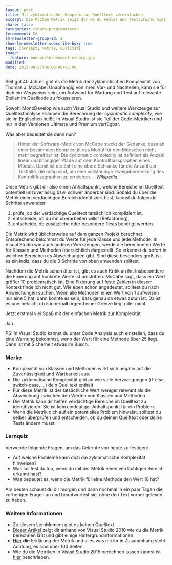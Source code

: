 ```yaml
---
layout: post
title: Mit zyklomatischer Komplexität Quelltext vereinfachen
excerpt: Die McCabe Metrik zeigt dir wo du Fehler und Testaufwand minimieren kannst.
share: false
categories: csharp-programmieren
lernmoment: C#
lm-newsletter-group-id: 1
show-lm-newsletter-subscribe-box: true
tags: [Konzept, Metrik, Qualität]
image:
  feature: banner/lernmoment-csharp.jpg
modified:
date: 2015-08-27T06:00:00+02:00
---
```


Seit gut 40 Jahren gibt es die Metrik der zyklomatischen Komplexität von Thomas J. McCabe. Unabhängig von ihren Vor- und Nachteilen, kann sie für dich ein Wegweiser sein, um Aufwand für Wartung und Test auf relevante Stellen im Quellcode zu fokussieren.

Sowohl MonoDevelop wie auch Visual Studio und weitere Werkzeuge zur Quelltextanalyse erlauben die Berechnung der *cyclomatic complexity*, wie sie im Englischen heißt. In Visual Studio ist sie Teil der Code-Metriken und nur in den Versionen Ultimate und Premium verfügbar.

Was aber bedeutet sie denn nun?

> Hinter der Software-Metrik von McCabe steckt der Gedanke, dass ab einer bestimmten Komplexität das Modul für den Menschen nicht mehr begreifbar ist. Die cyclomatic complexity ist definiert als Anzahl linear unabhängiger Pfade auf dem Kontrollflussgraphen eines Moduls. Damit ist die Zahl eine obere Schranke für die Anzahl der Testfälle, die nötig sind, um eine vollständige Zweigüberdeckung des Kontrollflussgraphen zu erreichen.
> --<cite>[Wikipedia](https://de.wikipedia.org/wiki/McCabe-Metrik)</cite>

Diese Metrik gibt dir also einen Anhaltspunkt, welche Bereiche im Quelltext potentiell unzuverlässig bzw. schwer änderbar sind. Sobald du über die Metrik einen verdächtigen Bereich identifiziert hast, kannst du folgende Schritte anwenden:

1.	prüfe, ob der verdächtige Quelltext tatsächlich kompliziert ist,
2.	entscheide, ob du ihn überarbeiten willst (Refactoring),
3.	entscheide, ob zusätzliche oder besondere Tests benötigt werden.

Die Metrik wird üblicherweise auf dem ganzen Projekt berechnet. Entsprechend bekommst du Werte für jede Klasse und jede Methode. In Visual Studio wie auch anderen Werkzeugen, werde die berechneten Werte für Klassen und Methoden übersichtlich dargestellt. So erkennst du sofort in welchen Bereichen es Abweichungen gibt. Sind diese besonders groß, ist es ein Indiz, dass du die 3 Schritte von oben anwenden solltest.

Nachdem die Metrik schon älter ist, gibt es auch Kritik an ihr. Insbesondere die Fixierung auf konkrete Werte ist umstritten. McCabe sagt, dass ein Wert größer 10 problematisch ist. Eine Fixierung auf feste Zahlen in diesem Kontext finde ich nicht gut. Wie eben schon angedeutet, solltest du nach Abweichungen suchen. Wenn alle Methoden einen Wert von 1 aufweisen nur eine 5 hat, dann könnte es sein, dass genau da etwas zutun ist. Da ist es unerheblich, ob 5 innerhalb irgend einer Grenze liegt oder nicht.

Jetzt erstmal viel Spaß mit der einfachen Metrik zur Komplexität

Jan

PS: In Visual Studio kannst du unter Code Analysis auch einstellen, dass du eine Warnung bekommst, wenn der Wert für eine Methode über 25 liegt. Dann ist mit Sicherheit etwas im Busch.

### Merke

-	Komplexität von Klassen und Methoden wirkt sich negativ auf die Zuverlässigkeit und Wartbarkeit aus.
-	Die zyklomatische Komplexität gibt an wie viele Verzweigungen (if-else, switch-case, ...) dein Quelltext enthält.
-	Für diese Metrik ist der tatsächliche Wert weniger relevant als die Abweichung zwischen den Werten von Klassen und Methoden.
-	Die Metrik kann dir helfen verdächtige Bereiche im Quelltext zu identifizieren. Sie ist kein eindeutiger Anhaltspunkt für ein Problem.
-	Wenn die Metrik dich auf ein potentielles Problem hinweist, solltest du selber überprüfen und entscheiden, ob du deinen Quelltext oder deine Tests ändern musst.

### Lernquiz 

Verwende folgende Fragen, um das Gelernte von heute zu festigen:

-	Auf welche Probleme kann dich die zyklomatische Komplexität hinweisen?
-	Was solltest du tun, wenn du mit der Metrik einen verdächtigen Bereich erkannt hast?
-	Was bedeutet es, wenn die Metrik für eine Methode den Wert 10 hat?

Am besten schaust du dir morgen und dann nochmal in ein paar Tagen die vorherigen Fragen an und beantwortest sie, ohne den Text vorher gelesen zu haben.

### Weitere Informationen

-	Zu diesem LernMoment gibt es keinen Quelltext.
-	[Dieser Artikel](http://blogs.msdn.com/b/zainnab/archive/2011/05/17/code-metrics-cyclomatic-complexity.aspx) zeigt dir anhand von Visual Studio 2010 wie du die Metrik berechnen läßt und gibt einige Hintergrundinformationen.
-	[Hier](http://www.mccabe.com/pdf/mccabe-nist235r.pdf) **die** Erklärung der Metrik und alles was mit ihr in Zusammhang steht. Achtung, es sind über 100 Seiten.
-	Wie du die Metriken in Visual Studio 2015 berechnen lassen kannst ist [hier](https://msdn.microsoft.com/de-de/library/bb385908.aspx) beschrieben.
